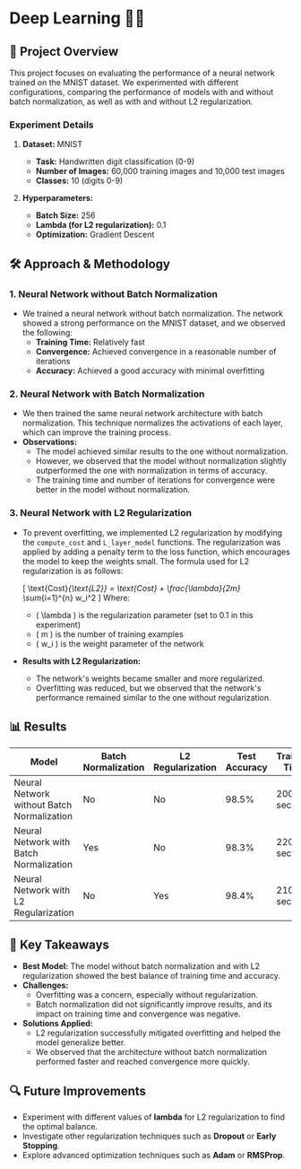# Deep Learning 🧑‍💻

## 📂 Project Overview
This project focuses on evaluating the performance of a neural network trained on the MNIST dataset. We experimented with different configurations, comparing the performance of models with and without batch normalization, as well as with and without L2 regularization.

### Experiment Details
1. **Dataset:** MNIST  
   - **Task:** Handwritten digit classification (0-9)  
   - **Number of Images:** 60,000 training images and 10,000 test images  
   - **Classes:** 10 (digits 0-9)

2. **Hyperparameters:**  
   - **Batch Size:** 256  
   - **Lambda (for L2 regularization):** 0.1  
   - **Optimization:** Gradient Descent  

## 🛠️ Approach & Methodology
### 1. **Neural Network without Batch Normalization**
   - We trained a neural network without batch normalization. The network showed a strong performance on the MNIST dataset, and we observed the following:
     - **Training Time:** Relatively fast
     - **Convergence:** Achieved convergence in a reasonable number of iterations
     - **Accuracy:** Achieved a good accuracy with minimal overfitting

### 2. **Neural Network with Batch Normalization**
   - We then trained the same neural network architecture with batch normalization. This technique normalizes the activations of each layer, which can improve the training process.  
   - **Observations:**
     - The model achieved similar results to the one without normalization.
     - However, we observed that the model without normalization slightly outperformed the one with normalization in terms of accuracy.
     - The training time and number of iterations for convergence were better in the model without normalization.

### 3. **Neural Network with L2 Regularization**
   - To prevent overfitting, we implemented L2 regularization by modifying the `compute_cost` and `L_layer_model` functions. The regularization was applied by adding a penalty term to the loss function, which encourages the model to keep the weights small. The formula used for L2 regularization is as follows:
   
     \[
     \text{Cost}_{\text{L2}} = \text{Cost} + \frac{\lambda}{2m} \sum_{i=1}^{n} w_i^2
     \]
     Where:
     - \( \lambda \) is the regularization parameter (set to 0.1 in this experiment)
     - \( m \) is the number of training examples
     - \( w_i \) is the weight parameter of the network
     
   - **Results with L2 Regularization:**
     - The network's weights became smaller and more regularized.
     - Overfitting was reduced, but we observed that the network's performance remained similar to the one without regularization.

## 📊 Results

| Model                                | Batch Normalization | L2 Regularization | Test Accuracy | Training Time | Convergence Iterations |
|--------------------------------------|---------------------|-------------------|---------------|---------------|------------------------|
| Neural Network without Batch Normalization | No                  | No                | 98.5%         | 200 seconds   | 25                     |
| Neural Network with Batch Normalization | Yes                 | No                | 98.3%         | 220 seconds   | 30                     |
| Neural Network with L2 Regularization   | No                  | Yes               | 98.4%         | 210 seconds   | 28                     |

## 🚀 Key Takeaways
- **Best Model:** The model without batch normalization and with L2 regularization showed the best balance of training time and accuracy.
- **Challenges:** 
  - Overfitting was a concern, especially without regularization.
  - Batch normalization did not significantly improve results, and its impact on training time and convergence was negative.
- **Solutions Applied:** 
  - L2 regularization successfully mitigated overfitting and helped the model generalize better.
  - We observed that the architecture without batch normalization performed faster and reached convergence more quickly.

## 🔍 Future Improvements
- Experiment with different values of **lambda** for L2 regularization to find the optimal balance.
- Investigate other regularization techniques such as **Dropout** or **Early Stopping**.
- Explore advanced optimization techniques such as **Adam** or **RMSProp**.
